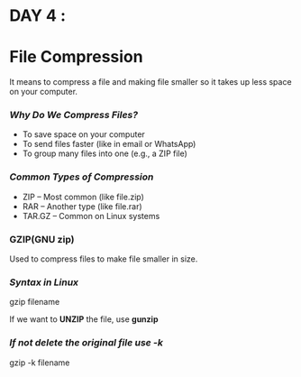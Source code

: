 # DAY 4 :

# File Compression
It means to compress a file and making file smaller so it takes up less space on your computer.

### **_Why Do We Compress Files?_**
* To save space on your computer
* To send files faster (like in email or WhatsApp)
* To group many files into one (e.g., a ZIP file)

### **_Common Types of Compression_**
* ZIP – Most common (like file.zip)
* RAR – Another type (like file.rar)
* TAR.GZ – Common on Linux systems

### GZIP(GNU zip)
Used to compress files to make file smaller in size.

### **_Syntax in Linux_**
gzip filename

If we want to **UNZIP** the file, use **gunzip**

### **_If not delete the original file use -k_**
gzip -k filename

